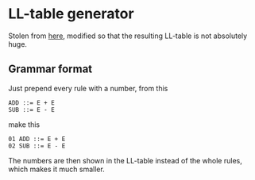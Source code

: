 # LL-table generator

Stolen from [here](https://www.cs.princeton.edu/courses/archive/spring20/cos320/LL1/),
modified so that the resulting LL-table is not absolutely huge.

## Grammar format

Just prepend every rule with a number, from this

```
ADD ::= E + E
SUB ::= E - E
```

make this

```
01 ADD ::= E + E
02 SUB ::= E - E
```

The numbers are then shown in the LL-table instead of the whole rules, which makes it
much smaller.

